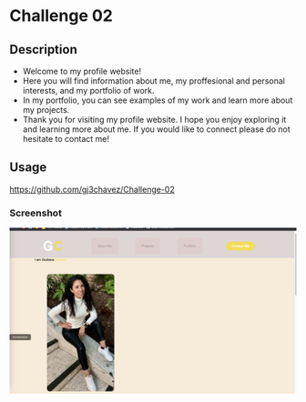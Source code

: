 # Challenge 02

## Description

* Welcome to my profile website!
* Here you will find information about me, my proffesional and personal interests, and my portfolio of work.
* In my portfolio, you can see examples of my work and learn more about my projects.
* Thank you for visiting my profile website. I hope you enjoy exploring it and learning more about me. If you would like to connect please do not hesitate to contact me!

## Usage

https://github.com/gj3chavez/Challenge-02


### Screenshot

![Screeshot of Challenge 2](assets/images/screenshotgc.png)